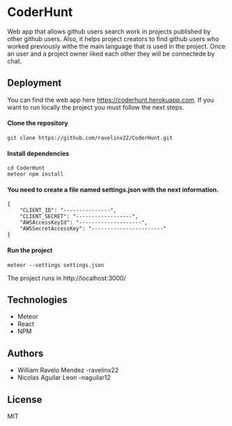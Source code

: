 # CoderHunt

Web app that allows github users search work in projects published by other github users. Also, it helps project creators to find github users who worked previously withe the main language that is used in the project. Once an user and a project owner liked each other they will be connectede by chat.

## Deployment

You can find the web app here https://coderhunt.herokuapp.com. If you want to run locally the project you must follow the next steps.

#### Clone the repository
```
git clone https://github.com/ravelinx22/CoderHunt.git
```
#### Install dependencies
```
cd CoderHunt
meteor npm install
```
#### You need to create a file named settings.json with the next information.

```
{
	"CLIENT_ID": "---------------",
	"CLIENT_SECRET": "------------------",
	"AWSAccessKeyId": "--------------------",
	"AWSSecretAccessKey": "-----------------------"
}
```

#### Run the project
```
meteor --settings settings.json
```

The project runs in http://localhost:3000/

## Technologies

- Meteor
- React
- NPM

## Authors
- William Ravelo Mendez -ravelinx22
- Nicolas Aguilar Leon -naguilar12

## License
MIT



